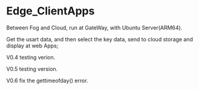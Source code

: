 # Edge_ClientApps
Between Fog and Cloud, run at GateWay, with Ubuntu Server(ARM64).

Get the usart data, and then select the key data, send to cloud storage and display at web Apps;

V0.4
testing verion.

V0.5
testing version.

V0.6
fix the gettimeofday() error.

